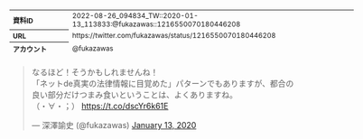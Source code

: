 <table style="font-size: 9pt; width: 610px; margin-bottom: 20px; height: 80px;">
<tbody>
    <tr>
        <th align=left>資料ID</th>
        <td align=left>2022-08-26_094834_TW::2020-01-13_113833:@fukazawas::1216550070180446208</td>
    </tr>
    <tr>
        <th align=left>URL</th>
        <td align=left>https://twitter.com/fukazawas/status/1216550070180446208</td>
    </tr>
    <tr>
        <th align=left>アカウント</th>
        <td align=left>@fukazawas</td>
    </tr>
    <tr>
        <th align=left>ユーザ名</th>
        <td align=left>深澤諭史</td>
    </tr>
    <tr>
        <th align=left>ツイートの記録日時</th>
        <td align=left>2022-08-26_094834_</td>
    </tr>
</tbody>
</table>
<blockquote class="twitter-tweet" data-width="450"  data-lang="ja"><p lang="ja" dir="ltr">なるほど！そうかもしれませんね！<br>「ネットde真実の法律情報に目覚めた」パターンでもありますが、都合の良い部分だけつまみ食いということは、よくありますね。<br>（・∀・；） <a href="https://t.co/dscYr6k61E">https://t.co/dscYr6k61E</a></p>&mdash; 深澤諭史 (@fukazawas) <a href="https://twitter.com/fukazawas/status/1216550070180446208?ref_src=twsrc%5Etfw">January 13, 2020</a></blockquote>
<script async src="https://platform.twitter.com/widgets.js" charset="utf-8"></script>


